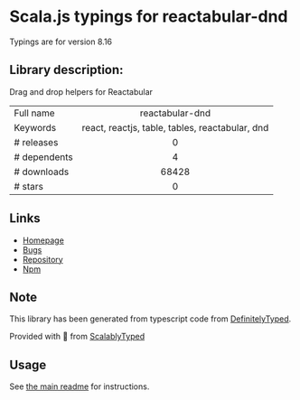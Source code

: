 
# Scala.js typings for reactabular-dnd

Typings are for version 8.16

## Library description:
Drag and drop helpers for Reactabular

|                    |                 |
| ------------------ | :-------------: |
| Full name          | reactabular-dnd |
| Keywords           | react, reactjs, table, tables, reactabular, dnd |
| # releases         | 0 |
| # dependents       | 4 |
| # downloads        | 68428 |
| # stars            | 0 |

## Links
- [Homepage](http://reactabular.js.org/)
- [Bugs](https://github.com/reactabular/reactabular/issues)
- [Repository](https://github.com/reactabular/reactabular)
- [Npm](https://www.npmjs.com/package/reactabular-dnd)
    


## Note
This library has been generated from typescript code from [DefinitelyTyped](https://definitelytyped.org).

Provided with :purple_heart: from [ScalablyTyped](https://github.com/oyvindberg/ScalablyTyped)

## Usage
See [the main readme](../../readme.md) for instructions.


